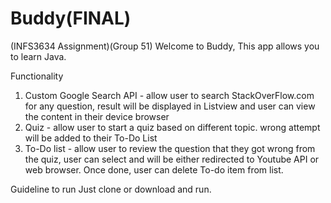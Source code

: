 # Buddy(FINAL)
(INFS3634 Assignment)(Group 51)
Welcome to Buddy, This app allows you to learn Java.

Functionality
1. Custom Google Search API - allow user to search StackOverFlow.com for any question, result will be displayed in Listview and user can view the content in their device browser
2. Quiz - allow user to start a quiz based on different topic. wrong attempt will be added to their To-Do List
3. To-Do list - allow user to review the question that they got wrong from the quiz, user can select and will be either redirected to Youtube API or web browser. Once done, user can delete To-do item from list.

Guideline to run
Just clone or download and run.
